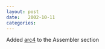 ```yaml
---
layout: post
date:   2002-10-11
categories:
---
```

Added <a href="asm/arc4/">arc4</a> to the Assembler section
